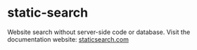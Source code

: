 # static-search

Website search without server-side code or database.
Visit the documentation website: [staticsearch.com](https://staticsearch.com)
